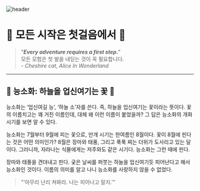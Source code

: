 ![header](https://capsule-render.vercel.app/api?type=Waving&color=5958dd&height=300&section=header&text=🐈‍⬛%20&fontSize=90)

# 🌿 모든 시작은 첫걸음에서 🌿

> "***Every adventure requires a first step.***"  
> 모든 모험은 첫 발을 내딛는 것이 꼭 필요합니다.  
> *- Cheshire cat, Alice In Wonderland*

---

## 🌺 능소화: 하늘을 업신여기는 꽃 🌺

능소화는 ‘업신여길 능’, ‘하늘 소’자를 쓴다. 
즉, 하늘을 업신여기는 꽃이라는 뜻이다. 
꽃의 이름치고는 꽤 거친 이름인데, 대체 왜 이런 이름이 붙었을까? 그 답은 능소화의 개화 시기를 보면 알 수 있다. 

능소화는 7월부터 9월에 피는 꽃으로, 만개 시기는 한여름인 8월이다. 
꽃이 8월에 핀다는 것은 어떤 의미인가? 8월은 장마와 태풍, 그리고 푹푹 찌는 더위가 도사리고 있는 달이다. 
그러니까, 자라나는 식물에게는 저주와도 같은 시기다. 능소화는 그런 때에 핀다. 

장마와 태풍을 견뎌내고 핀다. 
궂은 날씨를 퍼붓는 하늘을 업신여기듯 피어난다고 해서 능소화인 것이다. 
이름의 의미를 알고 나니 능소화를 사랑하지 않을 수 없었다.

> "‘아무리 난리 쳐봐라. 나는 피어나고 말지.’"
